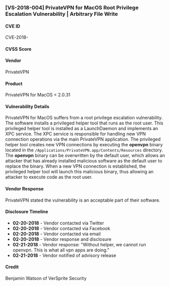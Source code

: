 ### [VS-2018-004] PrivateVPN for MacOS Root Privilege Escalation Vulnerability | Arbitrary File Write

#### CVE ID
CVE-2018-

#### CVSS Score

#### Vendor
PrivateVPN 

#### Product
PrivateVPN for MacOS < 2.0.31

#### Vulnerability Details
PrivateVPN for MacOS suffers from a root privilege escalation vulnerability.  The software installs a privileged helper tool that runs as the root user.  This privileged helper tool is installed as a LaunchDaemon and implements an XPC service. The XPC service is responsible for handling new VPN connection operations via the main PrivateVPN application. The privileged helper tool creates new VPN connections by executing the **openvpn** binary located in the `/Applications/PrivateVPN.app/Contents/Resources` directory.  The **openvpn** binary can be overwritten by the default user, which allows an attacker that has already installed malicious software as the default user to replace the binary.  When a new VPN connection is established, the privileged helper tool will launch this malicious binary, thus allowing an attacker to execute code as the root user.

#### Vendor Response
PrivateVPN stated the vulnerability is an acceptable part of their software. 
 
#### Disclosure Timeline

* **02-20-2018** - Vendor contacted via Twitter
* **02-20-2018** - Vendor contacted via Facebook
* **02-20-2018** - Vendor contacted via email 
* **02-20-2018** - Vendor response and disclosure
* **02-21-2018** - Vendor response: "Without helper, we cannot run openvpn. This is what all vpn apps are doing."  
* **02-21-2018** - Vendor notified of advisory release

#### Credit
Benjamin Watson of VerSprite Security
